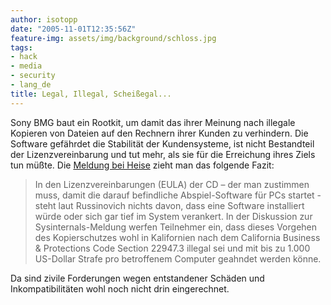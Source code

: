 ```yaml
---
author: isotopp
date: "2005-11-01T12:35:56Z"
feature-img: assets/img/background/schloss.jpg
tags:
- hack
- media
- security
- lang_de
title: Legal, Illegal, Scheißegal...
---
```

Sony BMG baut ein Rootkit, um damit das ihrer Meinung nach illegale Kopieren
von Dateien auf den Rechnern ihrer Kunden zu verhindern. Die Software
gefährdet die Stabilität der Kundensysteme, ist nicht Bestandteil der
Lizenzvereinbarung und tut mehr, als sie für die Erreichung ihres Ziels tun
müßte. Die
[Meldung bei Heise](http://www.heise.de/newsticker/meldung/65602) zieht man das folgende Fazit: 

> In den Lizenzvereinbarungen (EULA) der CD &#8211; der man zustimmen muss,
> damit die darauf befindliche Abspiel-Software für PCs startet - steht laut
> Russinovich nichts davon, dass eine Software installiert würde oder sich
> gar tief im System verankert. In der Diskussion zur Sysinternals-Meldung
> werfen Teilnehmer ein, dass dieses Vorgehen des Kopierschutzes wohl in
> Kalifornien nach dem California Business & Protections Code Section
> 22947.3 illegal sei und mit bis zu 1.000 US-Dollar Strafe pro betroffenem
> Computer geahndet werden könne.

Da sind zivile Forderungen wegen entstandener Schäden und Inkompatibilitäten
wohl noch nicht drin eingerechnet.
